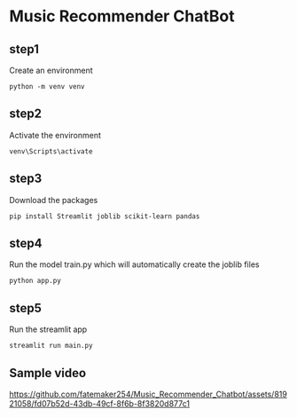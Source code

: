 # Music Recommender ChatBot

## step1
Create an environment

```python -m venv venv```

## step2
Activate the environment

``` venv\Scripts\activate ```

## step3
Download the packages

```pip install Streamlit joblib scikit-learn pandas```

## step4
Run the model train.py which will automatically create the joblib files

``` python app.py ```

## step5
Run the streamlit app

``` streamlit run main.py ```

## Sample video

https://github.com/fatemaker254/Music_Recommender_Chatbot/assets/81921058/fd07b52d-43db-49cf-8f6b-8f3820d877c1




